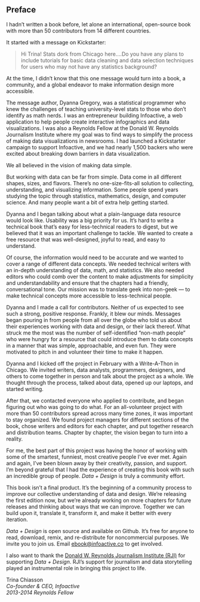 <section data-type="preface">
<h1>Preface</h1>

<p>I hadn&rsquo;t written a book before, let alone an international, open-source book with more than 50 contributors from 14 different countries.</p>

<p>It started with a message on Kickstarter:</p>

<blockquote>Hi Trina! Stats dork from Chicago here&hellip;.Do you have any plans to include tutorials for basic data cleaning and data selection techniques for users who may not have any statistics background?</blockquote>

<p>At the time, I didn&rsquo;t know that this one message would turn into a book, a community, and a global endeavor to make information design more accessible.</p>

<p>The message author, Dyanna Gregory, was a statistical programmer who knew the challenges of teaching university-level stats to those who don&rsquo;t identify as math nerds. I was an entrepreneur building Infoactive, a web application to help people create interactive infographics and data visualizations. I was also a Reynolds Fellow at the Donald W. Reynolds Journalism Institute where my goal was to find ways to simplify the process of making data visualizations in newsrooms. I had launched a Kickstarter campaign to support Infoactive, and we had nearly 1,500 backers who were excited about breaking down barriers in data visualization.</p>

<p>We all believed in the vision of making data simple.</p>

<p>But working with data can be far from simple. Data come in all different shapes, sizes, and flavors. There&rsquo;s no one-size-fits-all solution to collecting, understanding, and visualizing information. Some people spend years studying the topic through statistics, mathematics, design, and computer science. And many people want a bit of extra help getting started.</p>

<p>Dyanna and I began talking about what a plain-language data resource would look like. Usability was a big priority for us. It&rsquo;s hard to write a technical book that&rsquo;s easy for less-technical readers to digest, but we believed that it was an important challenge to tackle. We wanted to create a free resource that was well-designed, joyful to read, and easy to understand.</p>

<p>Of course, the information would need to be accurate and we wanted to cover a range of different data concepts. We needed technical writers with an in-depth understanding of data, math, and statistics. We also needed editors who could comb over the content to make adjustments for simplicity and understandability and ensure that the chapters had a friendly, conversational tone. Our mission was to translate geek into non-geek &mdash; to make technical concepts more accessible to less-technical people.</p>

<p>Dyanna and I made a call for contributors. Neither of us expected to see such a strong, positive response. Frankly, it blew our minds. Messages began pouring in from people from all over the globe who told us about their experiences working with data and design, or their lack thereof. What struck me the most was the number of self-identified &ldquo;non-math people&rdquo; who were hungry for a resource that could introduce them to data concepts in a manner that was simple, approachable, and even fun. They were motivated to pitch in and volunteer their time to make it happen.</p>

<p>Dyanna and I kicked off the project in February with a Write-A-Thon in Chicago. We invited writers, data analysts, programmers, designers, and others to come together in person and talk about the project as a whole. We thought through the process, talked about data, opened up our laptops, and started writing.</p>

<p>After that, we contacted everyone who applied to contribute, and began figuring out who was going to do what. For an all-volunteer project with more than 50 contributors spread across many time zones, it was important to stay organized. We found project managers for different sections of the book, chose writers and editors for each chapter, and put together research and distribution teams. Chapter by chapter, the vision began to turn into a reality.</p>

<p>For me, the best part of this project was having the honor of working with some of the smartest, funniest, most creative people I&rsquo;ve ever met. Again and again, I&rsquo;ve been blown away by their creativity, passion, and support. I&rsquo;m beyond grateful that I had the experience of creating this book with such an incredible group of people. <em>Data + Design</em> is truly a community effort.</p>

<p>This book isn&rsquo;t a final product. It&rsquo;s the beginning of a community process to improve our collective understanding of data and design. We&rsquo;re releasing the first edition now, but we&rsquo;re already working on more chapters for future releases and thinking about ways that we can improve. Together we can build upon it, translate it, transform it, and make it better with every iteration.</p>

<p><em>Data + Design</em> is open source and available on Github. It&rsquo;s free for anyone to read, download, remix, and re-distribute for noncommercial purposes. We invite you to join us. Email <a href="mailto:ebook@infoactive.co" onclick="window.open('https://mail.google.com/mail/?view=cm&amp;tf=1&amp;to=ebook@infoactive.co&amp;cc=&amp;bcc=&amp;su=&amp;body=','_blank');return false;" target="_blank">ebook@infoactive.co</a> to get involved.</p>

<p>I also want to thank the <a href="http://www.rjionline.org/" target="_blank">Donald W. Reynolds Journalism Institute (RJI)</a> for supporting <em>Data + Design</em>. RJI&rsquo;s support for journalism and data storytelling played an instrumental role in bringing this project to life.</p>

<p data-type="author">Trina Chiasson<br />
  <em>Co-founder &amp; CEO, Infoactive<br />
  2013-2014 Reynolds Fellow</em></p>
</section>
